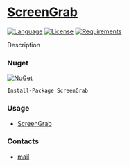 # [ScreenGrab](https://github.com/ZGGSONG/ScreenGrab/)

[![Language](https://img.shields.io/badge/language-C%23-blue.svg?style=flat-square)](https://github.com/ZGGSONG/ScreenGrab/search?l=C%23&o=desc&s=&type=Code)
[![License](https://img.shields.io/github/license/ZGGSONG/ScreenGrab.svg?label=License&maxAge=86400)](LICENSE)
[![Requirements](https://img.shields.io/badge/Requirements-.NET%20Standard%202.0-blue.svg)](https://github.com/dotnet/standard/blob/master/docs/versions/netstandard2.0.md)
<!--[![Build Status](https://github.com/ZGGSONG/ScreenGrab/workflows/.NET/badge.svg?branch=master)](https://github.com/ZGGSONG/ScreenGrab/actions?query=workflow%3A%22.NET%22)-->

Description

### Nuget

[![NuGet](https://img.shields.io/nuget/dt/ScreenGrab.svg?style=flat-square&label=ScreenGrab)](https://www.nuget.org/packages/ScreenGrab/)

```
Install-Package ScreenGrab
```

### Usage

- [ScreenGrab](./src/ScreenGrab/README.md)

### Contacts

* [mail](mailto:zggsong@foxmail.com)

